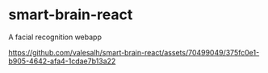 # smart-brain-react
A facial recognition webapp


https://github.com/valesalh/smart-brain-react/assets/70499049/375fc0e1-b905-4642-afa4-1cdae7b13a22

